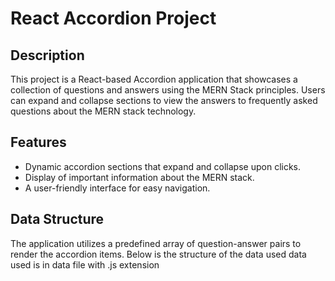 # React Accordion Project  

## Description  

This project is a React-based Accordion application that showcases a collection of questions and answers using the MERN Stack principles. Users can expand and collapse sections to view the answers to frequently asked questions about the MERN stack technology.  

## Features  

- Dynamic accordion sections that expand and collapse upon clicks.  
- Display of important information about the MERN stack.  
- A user-friendly interface for easy navigation.  

## Data Structure  

The application utilizes a predefined array of question-answer pairs to render the accordion items. Below is the structure of the data used data used is in data file with .js extension 


